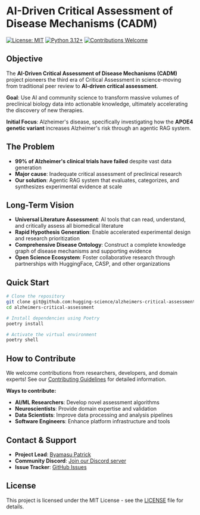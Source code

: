 # AI-Driven Critical Assessment of Disease Mechanisms (CADM)

[![License: MIT](https://img.shields.io/badge/License-MIT-yellow.svg)](https://opensource.org/licenses/MIT)
[![Python 3.12+](https://img.shields.io/badge/python-3.12+-blue.svg)](https://www.python.org/downloads/)
[![Contributions Welcome](https://img.shields.io/badge/contributions-welcome-brightgreen.svg?style=flat)](CONTRIBUTING.md)

## Objective

The **AI-Driven Critical Assessment of Disease Mechanisms (CADM)** project pioneers the third era of Critical Assessment in science-moving from traditional peer review to **AI-driven critical assessment**. 

**Goal**: Use AI and community science to transform massive volumes of preclinical biology data into actionable knowledge, ultimately accelerating the discovery of new therapies.

**Initial Focus**: Alzheimer's disease, specifically investigating how the **APOE4 genetic variant** increases Alzheimer's risk through an agentic RAG system.

## The Problem

- **99% of Alzheimer's clinical trials have failed** despite vast data generation
- **Major cause**: Inadequate critical assessment of preclinical research
- **Our solution**: Agentic RAG system that evaluates, categorizes, and synthesizes experimental evidence at scale

## Long-Term Vision

- **Universal Literature Assessment**: AI tools that can read, understand, and critically assess all biomedical literature
- **Rapid Hypothesis Generation**: Enable accelerated experimental design and research prioritization
- **Comprehensive Disease Ontology**: Construct a complete knowledge graph of disease mechanisms and supporting evidence
- **Open Science Ecosystem**: Foster collaborative research through partnerships with HuggingFace, CASP, and other organizations

## Quick Start

```bash
# Clone the repository
git clone git@github.com:hugging-science/alzheimers-critical-assessment.git
cd alzheimers-critical-assessment

# Install dependencies using Poetry
poetry install

# Activate the virtual environment
poetry shell
```

## How to Contribute

We welcome contributions from researchers, developers, and domain experts! See our [Contributing Guidelines](CONTRIBUTING.md) for detailed information.

**Ways to contribute:**
- **AI/ML Researchers**: Develop novel assessment algorithms
- **Neuroscientists**: Provide domain expertise and validation
- **Data Scientists**: Improve data processing and analysis pipelines
- **Software Engineers**: Enhance platform infrastructure and tools

## Contact & Support

- **Project Lead**: [Byamasu Patrick](mailto:ptrckbyamasu@gmail.com)
- **Community Discord**: [Join our Discord server](https://discord.gg/nv3T8xw3)
- **Issue Tracker**: [GitHub Issues](https://github.com/hugging-science/alzheimers-critical-assessment/issues)

## License

This project is licensed under the MIT License - see the [LICENSE](LICENSE) file for details.
